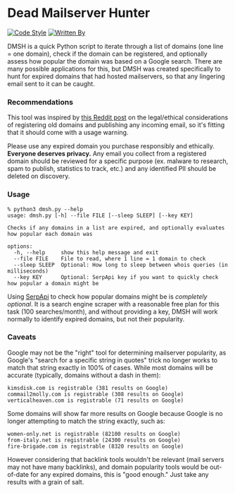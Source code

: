 # Dead Mailserver Hunter

[![Code Style](https://img.shields.io/badge/code%20style-black-black)](https://github.com/psf/black)
[![Written By](https://img.shields.io/badge/written%20by-some%20nerd-red.svg)](https://chris.partridge.tech)

DMSH is a quick Python script to iterate through a list of domains (one line = one domain), check if the domain can be registered, and optionally assess how popular the domain was based on a Google search. There are many possible applications for this, but DMSH was created specifically to hunt for expired domains that had hosted mailservers, so that any lingering email sent to it can be caught.

### Recommendations

This tool was inspired by [this Reddit post](https://www.reddit.com/r/cybersecurity/comments/xm8qtm/legality_of_making_an_email_feed_from_by_using/) on the legal/ethical considerations of registering old domains and publishing any incoming email, so it's fitting that it should come with a usage warning.

Please use any expired domain you purchase responsibly and ethically. **Everyone deserves privacy.** Any email you collect from a registered domain should be reviewed for a specific purpose (ex. malware to research, spam to publish, statistics to track, etc.) and any identified PII should be deleted on discovery.

### Usage

```
% python3 dmsh.py --help
usage: dmsh.py [-h] --file FILE [--sleep SLEEP] [--key KEY]

Checks if any domains in a list are expired, and optionally evaluates how popular each domain was

options:
  -h, --help     show this help message and exit
  --file FILE    File to read, where 1 line = 1 domain to check
  --sleep SLEEP  Optional: How long to sleep between whois queries (in milliseconds)
  --key KEY      Optional: SerpApi key if you want to quickly check how popular a domain might be
```

Using [SerpApi](https://serpapi.com/) to check how popular domains might be is *completely optional*. It is a search engine scraper with a reasonable free plan for this task (100 searches/month), and without providing a key, DMSH will work normally to identify expired domains, but not their popularity.

### Caveats

Google may not be the "right" tool for determining mailserver popularity, as Google's "search for a specific string in quotes" trick no longer works to match that string exactly in 100% of cases. While most domains will be accurate (typically, domains without a dash in them):

```
kimsdisk.com is registrable (381 results on Google)
commail2molly.com is registrable (308 results on Google)
verticalheaven.com is registrable (71 results on Google)
```

Some domains will show far more results on Google because Google is no longer attempting to match the string exactly, such as:

```
women-only.net is registrable (82100 results on Google)
from-italy.net is registrable (24300 results on Google)
fire-brigade.com is registrable (8320 results on Google)
```

However considering that backlink tools wouldn't be relevant (mail servers may not have many backlinks), and domain popularity tools would be out-of-date for any expired domains, this is "good enough." Just take any results with a grain of salt.
